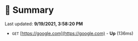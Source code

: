 # 📖 Summary
Last updated: **9/19/2021, 3:58:20 PM**

- `GET` [https://google.com](https://google.com) - **Up** (136ms)
